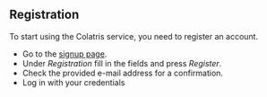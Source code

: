 ## Registration

To start using the Colatris service, you need to register an account.

* Go to the [signup page](https://dashboard-preview.colatris.com).
* Under _Registration_ fill in the fields and press _Register_.
* Check the provided e-mail address for a confirmation.
* Log in with your credentials
